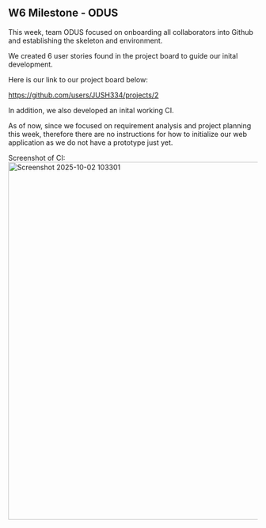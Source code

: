 ## W6 Milestone - ODUS

This week, team ODUS focused on onboarding all collaborators into Github and establishing the skeleton and environment.

We created 6 user stories found in the project board to guide our inital development. 

Here is our link to our project board below:

https://github.com/users/JUSH334/projects/2

In addition, we also developed an inital working CI.

As of now, since we focused on requirement analysis and project planning this week, therefore there are no instructions for how to initialize our web application as we do not have a prototype just yet.

Screenshot of CI:
<img width="1877" height="723" alt="Screenshot 2025-10-02 103301" src="https://github.com/user-attachments/assets/a7cb328f-a9de-44b7-b5ad-d3b6de2671ee" />
